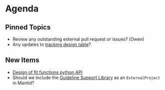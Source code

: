Agenda
======

Pinned Topics
-------------
* Review any outstanding external pull request or issues? (Owen)
* Any updates to [tracking design table](https://github.com/mantidproject/documents/blob/master/Project-Management/TechnicalSteeringCommittee/reports/TSC-TrackingDesignProposals.md)?

New Items
---------
- [Design of fit functions python API](https://github.com/mantidproject/documents/pull/38)
- Should we include the [Guideline Support Library](https://github.com/Microsoft/GSL) as an `ExternalProject` in Mantid?
